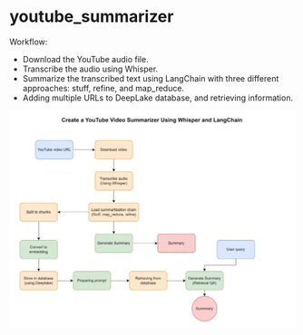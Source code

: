 # youtube_summarizer

Workflow:

- Download the YouTube audio file.
- Transcribe the audio using Whisper.
- Summarize the transcribed text using LangChain with three different approaches: stuff, refine, and map_reduce.
- Adding multiple URLs to DeepLake database, and retrieving information. 

![alt text](image.png)
